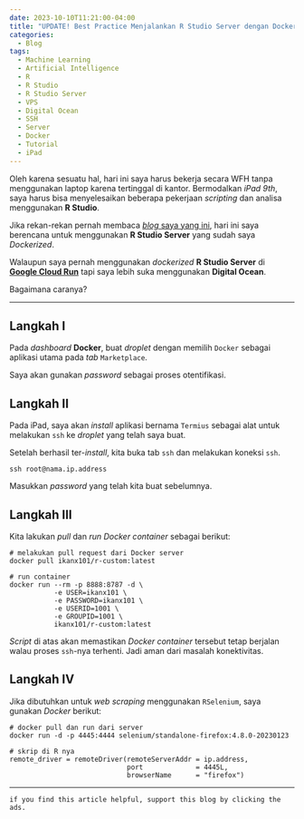 ```yaml
---
date: 2023-10-10T11:21:00-04:00
title: "UPDATE! Best Practice Menjalankan R Studio Server dengan Docker di Digital Ocean"
categories:
  - Blog
tags:
  - Machine Learning
  - Artificial Intelligence
  - R
  - R Studio
  - R Studio Server
  - VPS
  - Digital Ocean
  - SSH
  - Server
  - Docker
  - Tutorial
  - iPad
---
```



Oleh karena sesuatu hal, hari ini saya harus bekerja secara WFH tanpa
menggunakan laptop karena tertinggal di kantor. Bermodalkan *iPad 9th*,
saya harus bisa menyelesaikan beberapa pekerjaan *scripting* dan analisa
menggunakan **R Studio**.

Jika rekan-rekan pernah membaca [*blog* saya yang
ini](https://ikanx101.com/blog/docker-r/), hari ini saya berencana untuk
menggunakan **R Studio Server** yang sudah saya *Dockerized*.

Walaupun saya pernah menggunakan *dockerized* **R Studio Server** di
[**Google Cloud Run**](https://ikanx101.com/blog/docker-cloud-run/) tapi
saya lebih suka menggunakan **Digital Ocean**.

Bagaimana caranya?

------------------------------------------------------------------------

## Langkah I

Pada *dashboard* **Docker**, buat *droplet* dengan memilih `Docker`
sebagai aplikasi utama pada *tab* `Marketplace`.

Saya akan gunakan *password* sebagai proses otentifikasi.

## Langkah II

Pada iPad, saya akan *install* aplikasi bernama `Termius` sebagai alat
untuk melakukan `ssh` ke *droplet* yang telah saya buat.

Setelah berhasil ter-*install*, kita buka tab `ssh` dan melakukan
koneksi `ssh`.

    ssh root@nama.ip.address

Masukkan *password* yang telah kita buat sebelumnya.

## Langkah III

Kita lakukan *pull* dan *run* *Docker container* sebagai berikut:

    # melakukan pull request dari Docker server
    docker pull ikanx101/r-custom:latest

    # run container
    docker run --rm -p 8888:8787 -d \
               -e USER=ikanx101 \
               -e PASSWORD=ikanx101 \
               -e USERID=1001 \
               -e GROUPID=1001 \
               ikanx101/r-custom:latest 

*Script* di atas akan memastikan *Docker container* tersebut tetap
berjalan walau proses `ssh`-nya terhenti. Jadi aman dari masalah
konektivitas.


## Langkah IV

Jika dibutuhkan untuk _web scraping_ menggunakan `RSelenium`, saya gunakan _Docker_ berikut:

    # docker pull dan run dari server
    docker run -d -p 4445:4444 selenium/standalone-firefox:4.8.0-20230123

    # skrip di R nya
    remote_driver = remoteDriver(remoteServerAddr = ip.address, 
                                 port             = 4445L, 
                                 browserName      = "firefox")


------------------------------------------------------------------------

`if you find this article helpful, support this blog by clicking the ads.`
